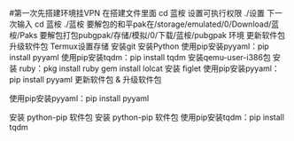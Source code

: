 #第一次先搭建环境挂VPN
在搭建文件里面
cd 蓝桉
设置可执行权限
./设置
下一次输入
cd 蓝桉
./蓝桉
要解包的和平pak在/storage/emulated/0/Download/蓝桉/Paks
要解包打包pubgpak/存储/模拟/0/下载/蓝桉/pubgpak
环境
更新软件包
升级软件包
Termux设置存储
安装git
安装Python
使用pip安装pyyaml：pip install pyyaml
使用pip安装tqdm：pip install tqdm
安装qemu-user-i386包
安装 ruby：pkg install ruby
gem install lolcat
安装 figlet
使用pip安装pyyaml：pip install pyyaml
更新软件包 & 升级软件包

使用pip安装pyyaml：pip install pyyaml

安装 python-pip 软件包
安装 python-pip 软件包
使用pip安装tqdm：pip install tqdm
